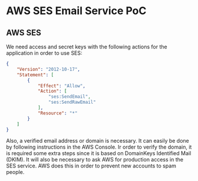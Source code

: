 # AWS SES Email Service PoC


## AWS SES
We need access and secret keys with the following actions for the application in order to use SES:

```json
{
    "Version": "2012-10-17",
    "Statement": [
        {
            "Effect": "Allow",
            "Action": [
                "ses:SendEmail",
                "ses:SendRawEmail"
            ],
            "Resource": "*"
        }
    ]
}
```
 Also, a verified email address or domain is necessary. It can easily be done by following instructions in the AWS Console. Ir order to verify the domain, it is required some extra steps since it is based on DomainKeys Identified Mail (DKIM). It will also be necessary to ask AWS for production access in the SES service. AWS does this in order to prevent new accounts to spam people.
